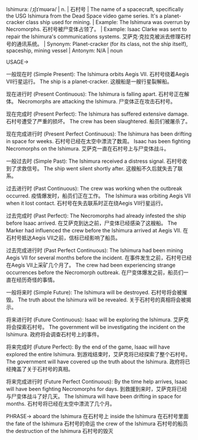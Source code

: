 Ishimura: /ˌɪʃɪˈmʊərə/ | n. | 石村号 |  The name of a spacecraft, specifically the USG Ishimura from the Dead Space video game series. It's a planet-cracker class ship used for mining. | Example: The Ishimura was overrun by Necromorphs. 石村号被尸变体占领了。 | Example:  Isaac Clarke was sent to repair the Ishimura's communications systems. 艾萨克·克拉克被派去修理石村号的通讯系统。 | Synonym:  Planet-cracker (for its class, not the ship itself), spaceship, mining vessel | Antonym: N/A | noun


USAGE->

一般现在时 (Simple Present):
The Ishimura orbits Aegis VII. 石村号绕着Aegis VII行星运行。
The ship is a planet-cracker. 这艘船是一艘行星裂解船。

现在进行时 (Present Continuous):
The Ishimura is falling apart. 石村号正在解体。
Necromorphs are attacking the Ishimura. 尸变体正在攻击石村号。

现在完成时 (Present Perfect):
The Ishimura has suffered extensive damage. 石村号遭受了严重的损坏。
The crew has been slaughtered. 船员们被屠杀了。

现在完成进行时 (Present Perfect Continuous):
The Ishimura has been drifting in space for weeks. 石村号已经在太空中漂流了数周。
Isaac has been fighting Necromorphs on the Ishimura. 艾萨克一直在石村号上与尸变体战斗。

一般过去时 (Simple Past):
The Ishimura received a distress signal. 石村号收到了求救信号。
The ship went silent shortly after.  这艘船不久后就失去了联系。

过去进行时 (Past Continuous):
The crew was working when the outbreak occurred.  疫情爆发时，船员们正在工作。
The Ishimura was orbiting Aegis VII when it lost contact. 石村号在失去联系时正在绕Aegis VII行星运行。

过去完成时 (Past Perfect):
The Necromorphs had already infested the ship before Isaac arrived. 在艾萨克到达之前，尸变体已经感染了这艘船。
The Marker had influenced the crew before the Ishimura arrived at Aegis VII. 在石村号抵达Aegis VII之前，信标已经影响了船员。


过去完成进行时 (Past Perfect Continuous):
The Ishimura had been mining Aegis VII for several months before the incident. 在事件发生之前，石村号已经在Aegis VII上采矿几个月了。
The crew had been experiencing strange occurrences before the Necromorph outbreak. 在尸变体爆发之前，船员们一直在经历奇怪的事情。


一般将来时 (Simple Future):
The Ishimura will be destroyed. 石村号将会被摧毁。
The truth about the Ishimura will be revealed. 关于石村号的真相将会被揭示。

将来进行时 (Future Continuous):
Isaac will be exploring the Ishimura. 艾萨克将会探索石村号。
The government will be investigating the incident on the Ishimura. 政府将会调查石村号上的事件。

将来完成时 (Future Perfect):
By the end of the game, Isaac will have explored the entire Ishimura. 到游戏结束时，艾萨克将已经探索了整个石村号。
The government will have covered up the truth about the Ishimura. 政府将已经掩盖了关于石村号的真相。

将来完成进行时 (Future Perfect Continuous):
By the time help arrives, Isaac will have been fighting Necromorphs for days. 到救援到来时，艾萨克将已经与尸变体战斗了好几天。
The Ishimura will have been drifting in space for months. 石村号将已经在太空中漂流了几个月。

PHRASE->
aboard the Ishimura 在石村号上
inside the Ishimura 在石村号里面
the fate of the Ishimura 石村号的命运
the crew of the Ishimura 石村号的船员
the destruction of the Ishimura 石村号的毁灭


